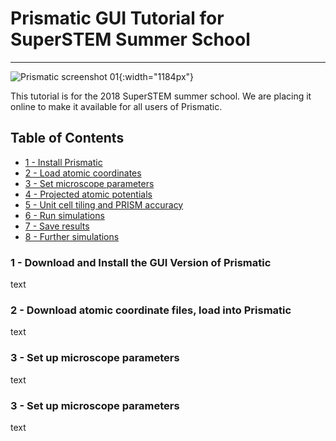 # Prismatic GUI Tutorial for SuperSTEM Summer School
---


![Prismatic screenshot 01](img/topbarSuperSTEM.png){:width="1184px"}

This tutorial is for the 2018 SuperSTEM summer school. We are placing it online to make it available for all users of Prismatic.

## Table of Contents  
- [1 - Install Prismatic](#step1)
- [2 - Load atomic coordinates](#step2)
- [3 - Set microscope parameters](#step3)
- [4 - Projected atomic potentials](#step4)
- [5 - Unit cell tiling and PRISM accuracy](#step5)
- [6 - Run simulations](#step6)
- [7 - Save results](#step7)
- [8 - Further simulations](#step8)





<a name="step1install"></a>
### 1 - Download and Install the GUI Version of Prismatic
text

<a name="step2coords"></a>
### 2 - Download atomic coordinate files, load into Prismatic
text

<a name="step3"></a>
### 3 - Set up microscope parameters
text

<a name="step4"></a>
### 3 - Set up microscope parameters
text






